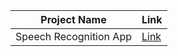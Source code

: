 | Project Name    | Link                                   |
|-----------------|----------------------------------------|
| Speech Recognition App | [Link](https://speech-recognition-app-pro.netlify.app/) |
